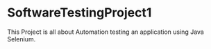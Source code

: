 # SoftwareTestingProject1
This Project is all about Automation testing an application using Java Selenium.
